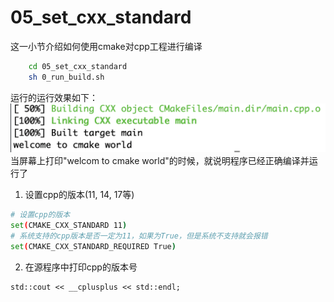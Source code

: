 # 05_set_cxx_standard
这一小节介绍如何使用cmake对cpp工程进行编译
```bash
    cd 05_set_cxx_standard
    sh 0_run_build.sh
```
运行的运行效果如下：
![](images/01_build_result.png)
当屏幕上打印"welcom to cmake world"的时候，就说明程序已经正确编译并运行了

1. 设置cpp的版本(11, 14, 17等)
```bash
# 设置cpp的版本
set(CMAKE_CXX_STANDARD 11)
# 系统支持的cpp版本是否一定为11，如果为True，但是系统不支持就会报错
set(CMAKE_CXX_STANDARD_REQUIRED True)
```
2. 在源程序中打印cpp的版本号
```
std::cout << __cplusplus << std::endl;
```